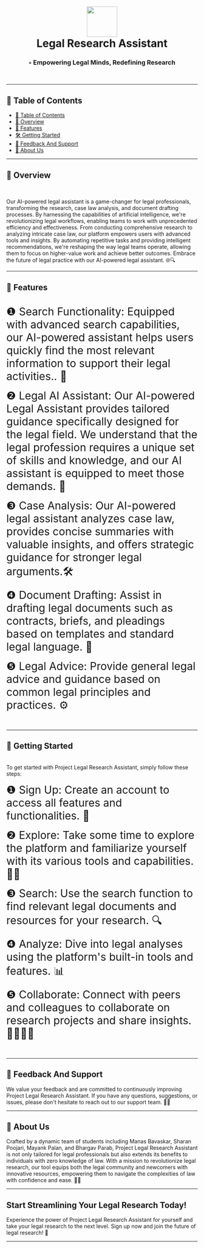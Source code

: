 

<div align="center">
    <h1 align="center">
        <img src="https://img.icons8.com/?size=512&id=kTuxVYRKeKEY&format=png" width="80" />
        <br>Legal Research Assistant
    </h1>
    <h3>◦ Empowering Legal Minds, Redefining Research </h3>
    <br>
    
</div>

---

## 📖 Table of Contents

- [📖 Table of Contents](#-table-of-contents)
- [🔭 Overview](#-overview)
- [💫 Features](#-features)
- [🛠 Getting Started](#-getting-started)
- [📒 Feedback And Support](#-feedback-and-support)
- [🤝 About Us](#-about-us)



---

## 🔭 Overview

<br>


Our AI-powered legal assistant is a game-changer for legal professionals, transforming the research, case law analysis, and document drafting processes. By harnessing the capabilities of artificial intelligence, we're revolutionizing legal workflows, enabling teams to work with unprecedented efficiency and effectiveness. From conducting comprehensive research to analyzing intricate case law, our platform empowers users with advanced tools and insights. By automating repetitive tasks and providing intelligent recommendations, we're reshaping the way legal teams operate, allowing them to focus on higher-value work and achieve better outcomes. Embrace the future of legal practice with our AI-powered legal assistant. 🌐🔍


---



## 💫 Features

<br>
<div>
        <span style="font-size: 2.0em;"> ❶ Search Functionality: Equipped with advanced search capabilities, our AI-powered assistant helps users quickly find the most relevant information to support their legal activities.. 🔎
</span><br><br>
          <span style="font-size: 2.0em;"> ❷ Legal AI Assistant: Our AI-powered Legal Assistant provides tailored guidance specifically designed for the legal field. We understand that the legal profession requires a unique set of skills and knowledge, and our AI assistant is equipped to meet those demands. 📝
</span><br><br>
               <span style="font-size: 2.0em;"> ❸ Case Analysis: Our AI-powered legal assistant analyzes case law, provides concise summaries with valuable insights, and offers strategic guidance for stronger legal arguments.🛠
</span><br><br>
            <span style="font-size: 2.0em;"> ❹ Document Drafting: Assist in drafting legal documents such as contracts, briefs, and pleadings based on templates and standard legal language. 👥
</span><br><br>
              <span style="font-size: 2.0em;"> ❺ Legal Advice: Provide general legal advice and guidance based on common legal principles and practices. ⚙
</span><br><br>
             </details>
</div>
<br>


---



## 💫 Getting Started

<br>
<div>
  <body>
To get started with Project Legal Research Assistant, simply follow these steps:
</body><br><br>
        <span style="font-size: 2.0em;"> ❶ Sign Up: Create an account to access all features and functionalities. 📝
</span><br><br>
          <span style="font-size: 2.0em;"> ❷ Explore: Take some time to explore the platform and familiarize yourself with its various tools and capabilities. 🕵‍♂
</span><br><br>
               <span style="font-size: 2.0em;"> ❸ Search: Use the search function to find relevant legal documents and resources for your research. 🔍
  </span><br><br>
            <span style="font-size: 2.0em;"> ❹ Analyze: Dive into legal analyses using the platform's built-in tools and features. 📊
</span><br><br>
              <span style="font-size: 2.0em;"> ❺ Collaborate: Connect with peers and colleagues to collaborate on research projects and share insights. 👨‍💼👩‍💼
</span><br><br>
             </details>
</div>
<br>

---

## 📒 Feedback And Support


We value your feedback and are committed to continuously improving Project Legal Research Assistant. If you have any questions, suggestions, or issues, please don't hesitate to reach out to our support team. 📧🤝


---

## 🤝 About Us



Crafted by a dynamic team of students including Manas Bavaskar, Sharan Poojari, Mayank Palan, and Bhargav Parab, Project Legal Research Assistant is not only tailored for legal professionals but also extends its benefits to individuals with zero knowledge of law. With a mission to revolutionize legal research, our tool equips both the legal community and newcomers with innovative resources, empowering them to navigate the complexities of law with confidence and ease. 💼💡


---

## Start Streamlining Your Legal Research Today!


Experience the power of Project Legal Research Assistant for yourself and take your legal research to the next level. Sign up now and join the future of legal research! 🚀


---

